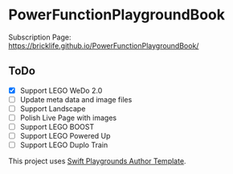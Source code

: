 # PowerFunctionPlaygroundBook

Subscription Page: https://bricklife.github.io/PowerFunctionPlaygroundBook/

## ToDo

- [x] Support LEGO WeDo 2.0
- [ ] Update meta data and image files
- [ ] Support Landscape
- [ ] Polish Live Page with images
- [ ] Support LEGO BOOST
- [ ] Support LEGO Powered Up
- [ ] Support LEGO Duplo Train

This project uses [Swift Playgrounds Author Template](https://developer.apple.com/download/more/?=Swift%20Playgrounds%20Author%20Template).
